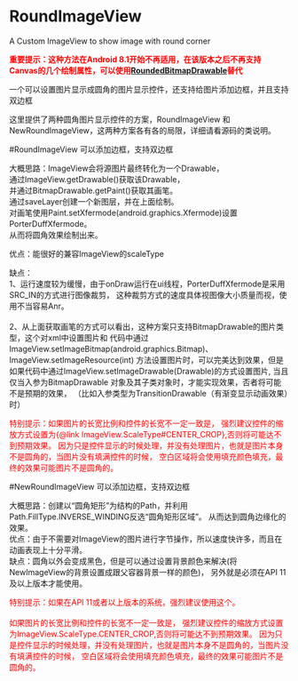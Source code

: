 # RoundImageView
A Custom ImageView to show image with round corner

<font color="red">__重要提示：这种方法在Android 8.1开始不再适用，在该版本之后不再支持Canvas的几个绘制属性，可以使用[RoundedBitmapDrawable](https://developer.android.com/reference/android/support/v4/graphics/drawable/RoundedBitmapDrawable?hl=ru)替代__</font>

一个可以设置图片显示成圆角的图片显示控件，还支持给图片添加边框，并且支持双边框

这里提供了两种圆角图片显示控件的方案，RoundImageView 和 NewRoundImageView，这两种方案各有各的局限，详细请看源码的类说明。


#RoundImageView
可以添加边框，支持双边框<br>

<p>大概思路：ImageView会将源图片最终转化为一个Drawable，<br>
通过ImageView.getDrawable()获取该Drawable，<br>
并通过BitmapDrawable.getPaint()获取其画笔。<br>
通过saveLayer创建一个新图层，并在上面绘制。<br>
对画笔使用Paint.setXfermode(android.graphics.Xfermode)设置PorterDuffXfermode。<br>
从而将圆角效果绘制出来。<br>
<p>优点：能很好的兼容ImageView的scaleType<br>
<p>缺点：<br>
 1、运行速度较为缓慢，由于onDraw运行在ui线程，PorterDuffXfermode是采用SRC_IN的方式进行图像裁剪，
这种裁剪方式的速度具体视图像大小质量而视，使用不当容易Anr。<br><br>
2、从上面获取画笔的方式可以看出，这种方案只支持BitmapDrawable的图片类型，这个对xml中设置图片和
代码中通过ImageView.setImageBitmap(android.graphics.Bitmap)、ImageView.setImageResource(int)
方法设置图片时，可以完美达到效果，但是如果代码中通过ImageView.setImageDrawable(Drawable)的方式设置图片,
当且仅当入参为BitmapDrawable 对象及其子类对象时，才能实现效果，否者将可能不是预期的效果，
（比如入参类型为TransitionDrawable（有渐变显示动画效果）时）

<p><font color="#FF0000">
特别提示：如果图片的长宽比例和控件的长宽不一定一致是，
强烈建议控件的缩放方式设置为{@link ImageView.ScaleType#CENTER_CROP},否则将可能达不到预期效果。
因为只是控件显示的时候处理，并没有处理图片，也就是图片本身不是圆角的，当图片没有填满控件的时候，
空白区域将会使用填充颜色填充，最终的效果可能图片不是圆角的。

</font>

#NewRoundImageView
可以添加边框，支持双边框<br>

<p>大概思路：创建以“圆角矩形”为结构的Path，并利用Path.FillType.INVERSE_WINDING反选“圆角矩形区域”。
从而达到圆角边缘化的效果。<br>
优点：由于不需要对ImageView的图片进行字节操作，所以速度快许多，而且在动画表现上十分平滑。<br>
缺点：圆角以外会变成黑色，但是可以通过设置背景颜色来解决(将NewImageView的背景设置成跟父容器背景一样的颜色)，
另外就是必须在API 11及以上版本才能使用。<br>

<p><font color="#FF0000">
特别提示：如果在API 11或者以上版本的系统，强烈建议使用这个。<br><br>
如果图片的长宽比例和控件的长宽不一定一致是，
强烈建议控件的缩放方式设置为ImageView.ScaleType.CENTER_CROP,否则将可能达不到预期效果。
因为只是控件显示的时候处理，并没有处理图片，也就是图片本身不是圆角的，当图片没有填满控件的时候，
空白区域将会使用填充颜色填充，最终的效果可能图片不是圆角的。
</font>
